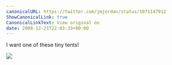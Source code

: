 ```yaml
---
canonicalURL: https://twitter.com/jmjordan/status/1071147912
ShowCanonicalLink: true
CanonicalLinkText: View original on
date: 2008-12-21T22:03:33+00:00
---
```

I want one of these tiny tents!

![](/images/1071147912-1449196.jpg)